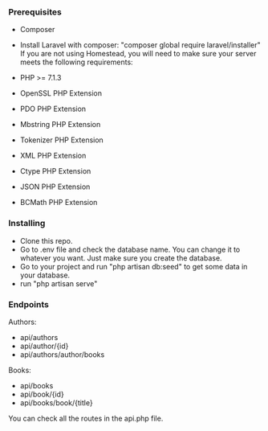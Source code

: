 ### Prerequisites

- Composer
- Install Laravel with composer: "composer global require laravel/installer"
If you are not using Homestead, you will need to make sure your server meets the following requirements:

- PHP >= 7.1.3
- OpenSSL PHP Extension
- PDO PHP Extension
- Mbstring PHP Extension
- Tokenizer PHP Extension
- XML PHP Extension
- Ctype PHP Extension
- JSON PHP Extension
- BCMath PHP Extension



### Installing

- Clone this repo.
- Go to .env file and check the database name. You can change it to whatever you want. Just make sure you create the database.
- Go to your project and run "php artisan db:seed" to get some data in your database.
- run "php artisan serve"


### Endpoints

Authors:
- api/authors
- api/author/{id}
- api/authors/author/books

Books:
- api/books
- api/book/{id}
- api/books/book/{title}

You can check all the routes in the api.php file.
